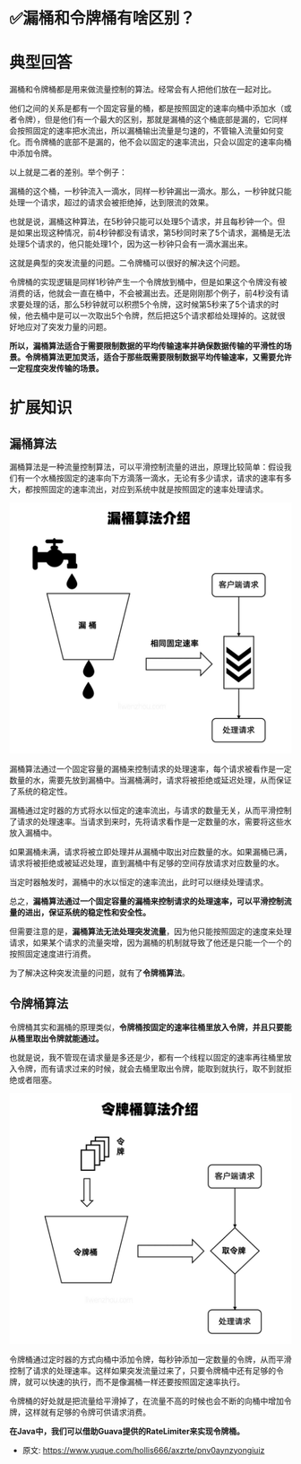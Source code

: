 # ✅漏桶和令牌桶有啥区别？
<!--page header-->

<a name="ZGNkj"></a>
# 典型回答

漏桶和令牌桶都是用来做流量控制的算法。经常会有人把他们放在一起对比。

他们之间的关系是都有一个固定容量的桶，都是按照固定的速率向桶中添加水（或者令牌），但是他们有一个最大的区别，那就是漏桶的这个桶底部是漏的，它同样会按照固定的速率把水流出，所以漏桶输出流量是匀速的，不管输入流量如何变化。而令牌桶的底部不是漏的，他不会以固定的速率流出，只会以固定的速率向桶中添加令牌。

以上就是二者的差别。举个例子：

漏桶的这个桶，一秒钟流入一滴水，同样一秒钟漏出一滴水。那么，一秒钟就只能处理一个请求，超过的请求会被拒绝掉，达到限流的效果。

也就是说，漏桶这种算法，在5秒钟只能可以处理5个请求，并且每秒钟一个。但是如果出现这种情况，前4秒钟都没有请求，第5秒同时来了5个请求，漏桶是无法处理5个请求的，他只能处理1个，因为这一秒钟只会有一滴水漏出来。

这就是典型的突发流量的问题。二令牌桶可以很好的解决这个问题。

令牌桶的实现逻辑是同样1秒钟产生一个令牌放到桶中，但是如果这个令牌没有被消费的话，他就会一直在桶中，不会被漏出去。还是刚刚那个例子，前4秒没有请求要处理的话，那么5秒钟就可以积攒5个令牌，这时候第5秒来了5个请求的时候，他去桶中是可以一次取出5个令牌，然后把这5个请求都给处理掉的。这就很好地应对了突发力量的问题。

**所以，漏桶算法适合于需要限制数据的平均传输速率并确保数据传输的平滑性的场景。令牌桶算法更加灵活，适合于那些既需要限制数据平均传输速率，又需要允许一定程度突发传输的场景。**

<a name="OUd5k"></a>
# 扩展知识

<a name="E7bls"></a>
## 漏桶算法

漏桶算法是一种流量控制算法，可以平滑控制流量的进出，原理比较简单：假设我们有一个水桶按固定的速率向下方滴落一滴水，无论有多少请求，请求的速率有多大，都按照固定的速率流出，对应到系统中就是按照固定的速率处理请求。

![](./img/Q7O36f1OIZswlS10/1677905160737-5d9fc531-399d-470a-ab28-325a5ab183fb-513370.jpeg)


漏桶算法通过一个固定容量的漏桶来控制请求的处理速率，每个请求被看作是一定数量的水，需要先放到漏桶中。当漏桶满时，请求将被拒绝或延迟处理，从而保证了系统的稳定性。

漏桶通过定时器的方式将水以恒定的速率流出，与请求的数量无关，从而平滑控制了请求的处理速率。当请求到来时，先将请求看作是一定数量的水，需要将这些水放入漏桶中。

如果漏桶未满，请求将被立即处理并从漏桶中取出对应数量的水。如果漏桶已满，请求将被拒绝或被延迟处理，直到漏桶中有足够的空间存放请求对应数量的水。

当定时器触发时，漏桶中的水以恒定的速率流出，此时可以继续处理请求。

总之，**漏桶算法通过一个固定容量的漏桶来控制请求的处理速率，可以平滑控制流量的进出，保证系统的稳定性和安全性。**

但需要注意的是，**漏桶算法无法处理突发流量**，因为他只能按照固定的速度来处理请求，如果某个请求的流量突增，因为漏桶的机制就导致了他还是只能一个一个的按照固定速度进行消费。

为了解决这种突发流量的问题，就有了**令牌桶算法**。
<a name="tStwD"></a>
## 令牌桶算法

令牌桶其实和漏桶的原理类似，**令牌桶按固定的速率往桶里放入令牌，并且只要能从桶里取出令牌就能通过。**

也就是说，我不管现在请求量是多还是少，都有一个线程以固定的速率再往桶里放入令牌，而有请求过来的时候，就会去桶里取出令牌，能取到就执行，取不到就拒绝或者阻塞。


![](./img/Q7O36f1OIZswlS10/1677905589842-94862a34-ff49-43b5-b61e-e134d4980f76-127179.jpeg)


令牌桶通过定时器的方式向桶中添加令牌，每秒钟添加一定数量的令牌，从而平滑控制了请求的处理速率。这样如果突发流量过来了，只要令牌桶中还有足够的令牌，就可以快速的执行，而不是像漏桶一样还要按照固定速率执行。

令牌桶的好处就是把流量给平滑掉了，在流量不高的时候也会不断的向桶中增加令牌，这样就有足够的令牌可供请求消费。

**在Java中，我们可以借助Guava提供的RateLimiter来实现令牌桶。**


<!--page footer-->
- 原文: <https://www.yuque.com/hollis666/axzrte/pnv0aynzyongiuiz>